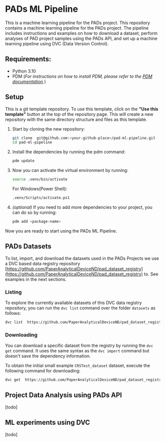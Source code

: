 # PADs ML Pipeline

This is a machine learning pipeline for the PADs project. 
This repository contains a machine learning pipeline for the PADs project. The pipeline includes instructions and examples on how to download a dataset, perform analyses of PAD project samples using the PADs API, and set up a machine learning pipeline using DVC (Data Version Control).

## Requirements:
- Python 3.10
- PDM (*For instructions on how to install PDM, please refer to the [PDM documentation](https://pdm-project.org/latest/#recommended-installation-method).*)

## Setup

This is a git template repository. To use this template, click on the **"Use this template"** button at the top of the repository page. This will create a new repository with the same directory structure and files as this template. 

1. Start by cloning the new repository:
    ```bash
    git clone  git@github.com:<your-github-place>/pad-ml-pipeline.git
    cd pad-ml-pipeline
    ``` 

2. Install the dependencies by running the pdm command:
    ```bash
    pdm update
    ```

3. Now you can activate the virtual environment by running:
    ```bash
    source .venv/bin/activate
    ```

    For Windows(Power Shell):
    ```bash
    .venv/Scripts/activate.ps1
    ```
5. *(optional)* If you need to add more dependencies to your project, you can do so by running:
    ```bash
    pdm add <package-name>
    ```

Now you are ready to start using the PADs ML Pipeline.

## PADs Datasets

To list, import, and download the datasets used in the PADs Projects we use a DVC based data registry repository [https://github.com/PaperAnalyticalDeviceND/pad_dataset_registry](https://github.com/PaperAnalyticalDeviceND/pad_dataset_registry) to. See examples in the next sections.


### **Listing**

To explore the currently available datasets of this DVC data registry repository, you can run the `dvc list` command over the folder `datasets` as follows:

```bash
dvc list  https://github.com/PaperAnalyticalDeviceND/pad_dataset_registry datasets

```

### **Downloading**
You can download a specific dataset from the registry by running the `dvc get` command. It uses the same syntax as the `dvc import` command but doesn't save the dependency information.

To obtain the initial small example `CRSTest_dataset` dataset, execute the following command for downloading:

```bash
dvc get  https://github.com/PaperAnalyticalDeviceND/pad_dataset_registry datasets/CRSTest_dataset
```

## Project Data Analysis using PADs API

[todo]

## ML experiments using DVC
[todo]
